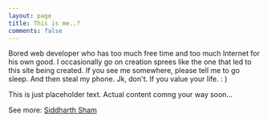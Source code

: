 ```yaml
---
layout: page
title: This is me..?
comments: false
---
```


Bored web developer who has too much free time and too much Internet for his own good. I occasionally go on creation sprees like the one that led to this site being created. If you see me somewhere, please tell me to go sleep. And then steal my phone. Jk, don't. If you value your life. : )

This is just placeholder text. Actual content comng your way soon...

See more: <a href="https://siddharthsham.github.io/profile/">Siddharth Sham</a>
